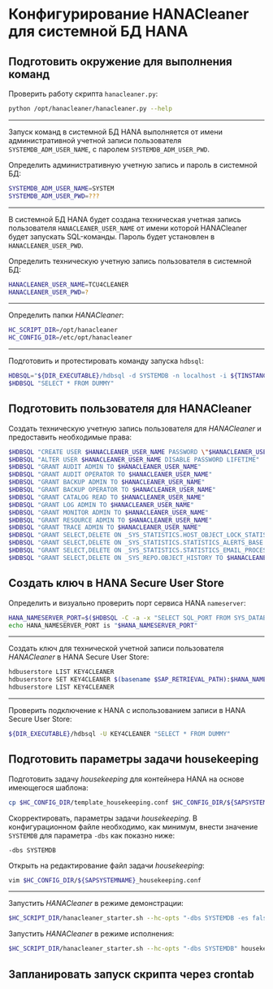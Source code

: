 Конфигурирование HANACleaner для системной БД HANA
===

Подготовить окружение для выполнения команд
---

Проверить работу скрипта `hanacleaner.py`:

```bash
python /opt/hanacleaner/hanacleaner.py --help
```

---

Запуск команд в системной БД HANA выполняется
от имени административной учетной записи пользователя `SYSTEMDB_ADM_USER_NAME`,
с паролем `SYSTEMDB_ADM_USER_PWD`.

Определить административную учетную запись и пароль в системной БД:

```bash
SYSTEMDB_ADM_USER_NAME=SYSTEM
SYSTEMDB_ADM_USER_PWD=???
```

---

В системной БД HANA будет создана техническая учетная запись пользователя `HANACLEANER_USER_NAME`
от имени которой HANACleaner будет запускать SQL-команды.
Пароль будет установлен в `HANACLEANER_USER_PWD`.

Определить техническую учетную запись пользователя в системной БД:

```bash
HANACLEANER_USER_NAME=TCU4CLEANER
HANACLEANER_USER_PWD=?
```

---

Определить папки *HANACleaner*:

```bash
HC_SCRIPT_DIR=/opt/hanacleaner
HC_CONFIG_DIR=/etc/opt/hanacleaner
```

---

Подготовить и протестировать команду запуска `hdbsql`:

```bash
HDBSQL="${DIR_EXECUTABLE}/hdbsql -d SYSTEMDB -n localhost -i ${TINSTANCE} -u $SYSTEMDB_ADM_USER_NAME -p \"${SYSTEMDB_ADM_USER_PWD}\""
$HDBSQL "SELECT * FROM DUMMY"
```

Подготовить пользователя для HANACleaner
---

Создать техническую учетную запись пользователя для *HANACleaner* и
предоставить необходимые права:

```bash
$HDBSQL "CREATE USER $HANACLEANER_USER_NAME PASSWORD \"$HANACLEANER_USER_PWD\" NO FORCE_FIRST_PASSWORD_CHANGE"
$HDBSQL "ALTER USER $HANACLEANER_USER_NAME DISABLE PASSWORD LIFETIME"
$HDBSQL "GRANT AUDIT ADMIN TO $HANACLEANER_USER_NAME"
$HDBSQL "GRANT AUDIT OPERATOR TO $HANACLEANER_USER_NAME"
$HDBSQL "GRANT BACKUP ADMIN TO $HANACLEANER_USER_NAME"
$HDBSQL "GRANT BACKUP OPERATOR TO $HANACLEANER_USER_NAME"
$HDBSQL "GRANT CATALOG READ TO $HANACLEANER_USER_NAME"
$HDBSQL "GRANT LOG ADMIN TO $HANACLEANER_USER_NAME"
$HDBSQL "GRANT MONITOR ADMIN TO $HANACLEANER_USER_NAME"
$HDBSQL "GRANT RESOURCE ADMIN TO $HANACLEANER_USER_NAME"
$HDBSQL "GRANT TRACE ADMIN TO $HANACLEANER_USER_NAME"
$HDBSQL "GRANT SELECT,DELETE ON _SYS_STATISTICS.HOST_OBJECT_LOCK_STATISTICS_BASE TO $HANACLEANER_USER_NAME"
$HDBSQL "GRANT SELECT,DELETE ON _SYS_STATISTICS.STATISTICS_ALERTS_BASE TO $HANACLEANER_USER_NAME"
$HDBSQL "GRANT SELECT,DELETE ON _SYS_STATISTICS.STATISTICS_EMAIL_PROCESSING TO $HANACLEANER_USER_NAME"
$HDBSQL "GRANT SELECT,DELETE ON _SYS_REPO.OBJECT_HISTORY TO $HANACLEANER_USER_NAME"

```

Создать ключ в HANA Secure User Store
---

Определить и визуально проверить порт сервиса HANA `nameserver`:

```bash
HANA_NAMESERVER_PORT=$($HDBSQL -C -a -x "SELECT SQL_PORT FROM SYS_DATABASES.M_SERVICES WHERE DATABASE_NAME='SYSTEMDB' AND SERVICE_NAME='nameserver' AND COORDINATOR_TYPE= 'MASTER'")
echo HANA_NAMESERVER_PORT is "$HANA_NAMESERVER_PORT"
```

---

Создать ключ для технической учетной записи пользователя *HANACleaner* в HANA Secure User Store:

```bash
hdbuserstore LIST KEY4CLEANER
hdbuserstore SET KEY4CLEANER $(basename $SAP_RETRIEVAL_PATH):$HANA_NAMESERVER_PORT $HANACLEANER_USER_NAME $HANACLEANER_USER_PWD
hdbuserstore LIST KEY4CLEANER
```

---

Проверить подключение к HANA с использованием записи в HANA Secure User Store:

```bash
${DIR_EXECUTABLE}/hdbsql -U KEY4CLEANER "SELECT * FROM DUMMY"
```

Подготовить параметры задачи housekeeping
---

Подготовить задачу *housekeeping* для контейнера HANA на основе имеющегося шаблона:

```bash
cp $HC_CONFIG_DIR/template_housekeeping.conf $HC_CONFIG_DIR/${SAPSYSTEMNAME}_housekeeping.conf
```

Скорректировать, параметры задачи *housekeeping*.
В конфигурационном файле необходимо, как минимум, внести значение `SYSTEMDB` для параметра `-dbs` как показно ниже:

```
-dbs SYSTEMDB
```

Открыть на редактирование файл задачи *housekeeping*:

```bash
vim $HC_CONFIG_DIR/${SAPSYSTEMNAME}_housekeeping.conf
```

---

Запустить *HANACleaner* в режиме демонстрации:

```bash
$HC_SCRIPT_DIR/hanacleaner_starter.sh --hc-opts "-dbs SYSTEMDB -es false" housekeeping
```

Запустить *HANACleaner* в режиме исполнения:

```bash
$HC_SCRIPT_DIR/hanacleaner_starter.sh --hc-opts "-dbs SYSTEMDB" housekeeping
```

Запланировать запуск скрипта через crontab
---

